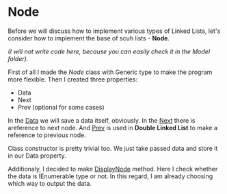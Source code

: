 # Node

Before we will discuss how to implement various types of Linked Lists, let's
consider how to implement the base of scuh lists - **Node**.

*(I will not write code here, because you can easily check it in the _Model_
folder).*

First of all I made the *Node* class with Generic type to make the program more
flexible. Then I created three properties:

- Data
- Next
- Prev (optional for some cases)

In the <u>Data</u> we will save a data itself, obviously. In the <u>Next</u> 
there is areference to next node. And <u>Prev</u> is used in **Double Linked 
List** to make a reference to previous node.

Class constructor is pretty trivial too. We just take passed data and store
it in our Data property.

Additionaly, I decided to make <u>DisplayNode</u> method. Here I check whether
the data is IEnumerable type or not. In this regard, I am already choosing
which way to output the data.